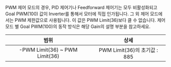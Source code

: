 
PWM 제어 모드의 경우, PID 제어기나 Feedforward 제어기는 모두 비활성화되고 Goal PWM(100) 값이 Inverter를 통해서 모터에 직접 인가됩니다. 그 외 제어 모드에서는 PWM 제한값으로 사용됩니다.
이 값은 PWM Limit(36)보다 클 수 없습니다. 제어 모드 별 Goal PWM(100)의 동작 방식은 해당 Gain의 설명 부분을 참고하세요.

| 범위  | 상세 |
| :----: | :---------: |
| -PWM Limit(36) ~ PWM Limit(36) | PWM Limit(36)의 초기값 : 885 |
